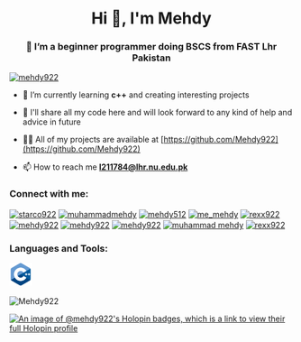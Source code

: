 <h1 align="center">Hi 👋, I'm Mehdy</h1>
<h3 align="center">👀 I’m a beginner programmer doing BSCS from FAST Lhr Pakistan</h3>

<p align="left"> <a href="https://github.com/ryo-ma/github-profile-trophy"><img src="https://github-profile-trophy.vercel.app/?username=mehdy922" alt="mehdy922" /></a> </p>

- 🌱 I’m currently learning **c++** and creating interesting projects

- 💞️ I'll share all my code here and will look forward to any kind of help and advice in future

- 👨‍💻 All of my projects are available at [https://github.com/Mehdy922](https://github.com/Mehdy922)

- 📫 How to reach me **l211784@lhr.nu.edu.pk**

<h3 align="left">Connect with me:</h3>
<p align="left">
<a href="https://twitter.com/starco922" target="blank"><img align="center" src="https://raw.githubusercontent.com/rahuldkjain/github-profile-readme-generator/master/src/images/icons/Social/twitter.svg" alt="starco922" height="30" width="40" /></a>
<a href="https://linkedin.com/in/muhammadmehdy" target="blank"><img align="center" src="https://raw.githubusercontent.com/rahuldkjain/github-profile-readme-generator/master/src/images/icons/Social/linked-in-alt.svg" alt="muhammadmehdy" height="30" width="40" /></a>
<a href="https://fb.com/mehdy512" target="blank"><img align="center" src="https://raw.githubusercontent.com/rahuldkjain/github-profile-readme-generator/master/src/images/icons/Social/facebook.svg" alt="mehdy512" height="30" width="40" /></a>
<a href="https://instagram.com/me_mehdy" target="blank"><img align="center" src="https://raw.githubusercontent.com/rahuldkjain/github-profile-readme-generator/master/src/images/icons/Social/instagram.svg" alt="me_mehdy" height="30" width="40" /></a>
<a href="https://www.codechef.com/users/rexx922" target="blank"><img align="center" src="https://cdn.jsdelivr.net/npm/simple-icons@3.1.0/icons/codechef.svg" alt="rexx922" height="30" width="40" /></a>
<a href="https://www.hackerrank.com/mehdy922" target="blank"><img align="center" src="https://raw.githubusercontent.com/rahuldkjain/github-profile-readme-generator/master/src/images/icons/Social/hackerrank.svg" alt="mehdy922" height="30" width="40" /></a>
<a href="https://codeforces.com/profile/mehdy922" target="blank"><img align="center" src="https://raw.githubusercontent.com/rahuldkjain/github-profile-readme-generator/master/src/images/icons/Social/codeforces.svg" alt="mehdy922" height="30" width="40" /></a>
<a href="https://www.leetcode.com/mehdy922" target="blank"><img align="center" src="https://raw.githubusercontent.com/rahuldkjain/github-profile-readme-generator/master/src/images/icons/Social/leet-code.svg" alt="mehdy922" height="30" width="40" /></a>
<a href="https://www.hackerearth.com/muhammad mehdy" target="blank"><img align="center" src="https://raw.githubusercontent.com/rahuldkjain/github-profile-readme-generator/master/src/images/icons/Social/hackerearth.svg" alt="muhammad mehdy" height="30" width="40" /></a>
<a href="https://www.topcoder.com/members/rexx922" target="blank"><img align="center" src="https://raw.githubusercontent.com/rahuldkjain/github-profile-readme-generator/master/src/images/icons/Social/topcoder.svg" alt="rexx922" height="30" width="40" /></a>
</p>

<h3 align="left">Languages and Tools:</h3>
<p align="left"> <a href="https://www.w3schools.com/cpp/" target="_blank" rel="noreferrer"> <img src="https://raw.githubusercontent.com/devicons/devicon/master/icons/cplusplus/cplusplus-original.svg" alt="cplusplus" width="40" height="40"/> </a> </p>

<p><img align="center" src="https://github-readme-streak-stats.herokuapp.com/?user=mehdy922&" alt="Mehdy922" /></p>

[![An image of @mehdy922's Holopin badges, which is a link to view their full Holopin profile](https://holopin.me/mehdy922)](https://holopin.io/@mehdy922)
